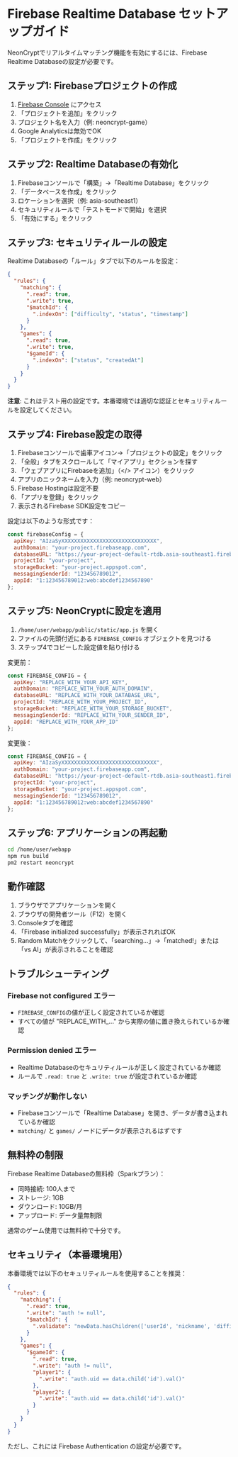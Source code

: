 # Firebase Realtime Database セットアップガイド

NeonCryptでリアルタイムマッチング機能を有効にするには、Firebase Realtime Databaseの設定が必要です。

## ステップ1: Firebaseプロジェクトの作成

1. [Firebase Console](https://console.firebase.google.com/) にアクセス
2. 「プロジェクトを追加」をクリック
3. プロジェクト名を入力（例: neoncrypt-game）
4. Google Analyticsは無効でOK
5. 「プロジェクトを作成」をクリック

## ステップ2: Realtime Databaseの有効化

1. Firebaseコンソールで「構築」→「Realtime Database」をクリック
2. 「データベースを作成」をクリック
3. ロケーションを選択（例: asia-southeast1）
4. セキュリティルールで「テストモードで開始」を選択
5. 「有効にする」をクリック

## ステップ3: セキュリティルールの設定

Realtime Databaseの「ルール」タブで以下のルールを設定：

```json
{
  "rules": {
    "matching": {
      ".read": true,
      ".write": true,
      "$matchId": {
        ".indexOn": ["difficulty", "status", "timestamp"]
      }
    },
    "games": {
      ".read": true,
      ".write": true,
      "$gameId": {
        ".indexOn": ["status", "createdAt"]
      }
    }
  }
}
```

**注意**: これはテスト用の設定です。本番環境では適切な認証とセキュリティルールを設定してください。

## ステップ4: Firebase設定の取得

1. Firebaseコンソールで歯車アイコン→「プロジェクトの設定」をクリック
2. 「全般」タブをスクロールして「マイアプリ」セクションを探す
3. 「ウェブアプリにFirebaseを追加」（</> アイコン）をクリック
4. アプリのニックネームを入力（例: neoncrypt-web）
5. Firebase Hostingは設定不要
6. 「アプリを登録」をクリック
7. 表示されるFirebase SDK設定をコピー

設定は以下のような形式です：

```javascript
const firebaseConfig = {
  apiKey: "AIzaSyXXXXXXXXXXXXXXXXXXXXXXXXXXXXXX",
  authDomain: "your-project.firebaseapp.com",
  databaseURL: "https://your-project-default-rtdb.asia-southeast1.firebasedatabase.app",
  projectId: "your-project",
  storageBucket: "your-project.appspot.com",
  messagingSenderId: "123456789012",
  appId: "1:123456789012:web:abcdef1234567890"
};
```

## ステップ5: NeonCryptに設定を適用

1. `/home/user/webapp/public/static/app.js` を開く
2. ファイルの先頭付近にある `FIREBASE_CONFIG` オブジェクトを見つける
3. ステップ4でコピーした設定値を貼り付ける

変更前：
```javascript
const FIREBASE_CONFIG = {
  apiKey: "REPLACE_WITH_YOUR_API_KEY",
  authDomain: "REPLACE_WITH_YOUR_AUTH_DOMAIN",
  databaseURL: "REPLACE_WITH_YOUR_DATABASE_URL",
  projectId: "REPLACE_WITH_YOUR_PROJECT_ID",
  storageBucket: "REPLACE_WITH_YOUR_STORAGE_BUCKET",
  messagingSenderId: "REPLACE_WITH_YOUR_SENDER_ID",
  appId: "REPLACE_WITH_YOUR_APP_ID"
};
```

変更後：
```javascript
const FIREBASE_CONFIG = {
  apiKey: "AIzaSyXXXXXXXXXXXXXXXXXXXXXXXXXXXXXX",
  authDomain: "your-project.firebaseapp.com",
  databaseURL: "https://your-project-default-rtdb.asia-southeast1.firebasedatabase.app",
  projectId: "your-project",
  storageBucket: "your-project.appspot.com",
  messagingSenderId: "123456789012",
  appId: "1:123456789012:web:abcdef1234567890"
};
```

## ステップ6: アプリケーションの再起動

```bash
cd /home/user/webapp
npm run build
pm2 restart neoncrypt
```

## 動作確認

1. ブラウザでアプリケーションを開く
2. ブラウザの開発者ツール（F12）を開く
3. Consoleタブを確認
4. 「Firebase initialized successfully」が表示されればOK
5. Random Matchをクリックして、「searching...」→「matched!」または「vs AI」が表示されることを確認

## トラブルシューティング

### Firebase not configured エラー
- `FIREBASE_CONFIG`の値が正しく設定されているか確認
- すべての値が "REPLACE_WITH_..." から実際の値に置き換えられているか確認

### Permission denied エラー
- Realtime Databaseのセキュリティルールが正しく設定されているか確認
- ルールで `.read: true` と `.write: true` が設定されているか確認

### マッチングが動作しない
- Firebaseコンソールで「Realtime Database」を開き、データが書き込まれているか確認
- `matching/` と `games/` ノードにデータが表示されるはずです

## 無料枠の制限

Firebase Realtime Databaseの無料枠（Sparkプラン）：
- 同時接続: 100人まで
- ストレージ: 1GB
- ダウンロード: 10GB/月
- アップロード: データ量無制限

通常のゲーム使用では無料枠で十分です。

## セキュリティ（本番環境用）

本番環境では以下のセキュリティルールを使用することを推奨：

```json
{
  "rules": {
    "matching": {
      ".read": true,
      ".write": "auth != null",
      "$matchId": {
        ".validate": "newData.hasChildren(['userId', 'nickname', 'difficulty', 'status', 'timestamp'])"
      }
    },
    "games": {
      "$gameId": {
        ".read": true,
        ".write": "auth != null",
        "player1": {
          ".write": "auth.uid == data.child('id').val()"
        },
        "player2": {
          ".write": "auth.uid == data.child('id').val()"
        }
      }
    }
  }
}
```

ただし、これには Firebase Authentication の設定が必要です。

